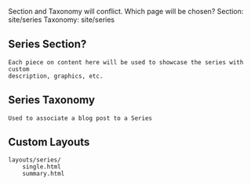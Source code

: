 
Section and Taxonomy will conflict. Which page will be chosen?
	Section:	site/series
	Taxonomy:	site/series

## Series Section?
	Each piece on content here will be used to showcase the series with custom
	description, graphics, etc.

## Series Taxonomy
	Used to associate a blog post to a Series

## Custom Layouts
	layouts/series/
		single.html
		summary.html

